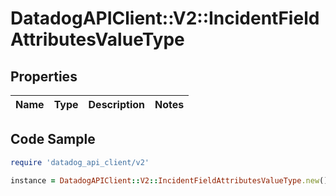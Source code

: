 # DatadogAPIClient::V2::IncidentFieldAttributesValueType

## Properties

| Name | Type | Description | Notes |
| ---- | ---- | ----------- | ----- |

## Code Sample

```ruby
require 'datadog_api_client/v2'

instance = DatadogAPIClient::V2::IncidentFieldAttributesValueType.new()
```

